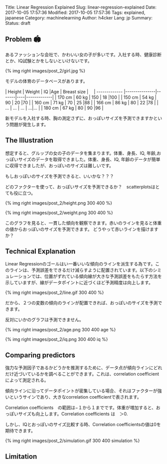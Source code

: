 Title: Linear Regression Explained
Slug: linear-regression-explained
Date: 2017-10-05 17:57:36
Modified: 2017-10-05 17:57:36
Tags: explained, japanese
Category: machinelearning 
Author: h4cker
Lang: jp
Summary:
Status: draft


## Problem 🏟 

あるファッションな会社で、かわいい女の子が多いです。入社する時、健康診断とか、IQ試験とかをしないといけないです。

{% img right images/post_2/girl.jpg %}

モデルの体育のデータベースがあります。

| Height        | Weight        | IQ    |Age | Breast size |　
| ------------- |---------------|-------|----|-------------|
| 170 cm        | 60  kg        | 150   | 18 |100          |
| 150 cm        | 54  kg        | 90    | 20 |70           |
| 160 cm        | 71  kg        | 70    | 25 |88           |
| 166 cm        | 86  kg        | 80    | 22 |78           |
| ...           | ...           | ...   | ...|...          |
| 180 cm        | 67  kg        | 80    | 90 |96           |

新モデルを入社する時、胸の測定さずに、おっぽいサイズを予測できますかという問題が発生します。

## The Illustration

想定すると、グルップの女の子のデータを集まります。体重、身長、IQ, 年齢,おっぽいサイズのデータを取得できました。体重、身長、IQ, 年齢のデータが簡単に収得できましたが、おっぽいのサイズは難しいです。

もしおっぽいのサイズを予測できると、いいかな？？？

どのファクターを使って、おっぽいサイズを予測できるか？　scatterplotsはとても役に立つ。

{% img right images/post_2/height.png 300 400 %}


{% img right images/post_2/weight.png 300 400 %}

このグラフを見ると、一貫した傾向を観察できます。赤いのラインを見ると体重の値からおっぽいのサイズを予測できます。
どうやって赤いラインを描けますか？

## Technical Explanation

Linear Regressionのゴールはい一番いいな傾向のラインを派生する為です。このラインは、予測誤差をできるだけ減らすように配置されています。以下のシミュレーションでは、位置がずれている傾向線が大きな予測誤差をもたらす方法を示していますが、線がデータポイントに近づくほど予測精度は向上します。

{% img right images/post_2/line.gif 300 400 %}

だから、２つの変数の傾向のラインが配置できれば、おっぽいのサイズを予測できます。

反対にいかのグラフは予測できません。

{% img right images/post_2/age.png 300 400 age %}

{% img right images/post_2/iq.png 300 400 iq %}

## Comparing predictors

強力な予測因子であるかどうかを推測するために、データ点が傾向ラインにどれだけ近づいているかを調べることができます。これは、correlation coefficientによって測定される。

傾向ラインに沿ってデータポイントが密集している場合、それはファクターが強いというサインであり、大きなcorrelation coefficientで表されます。


Correlation coefficients　の範囲は−１から１までです。体重が増加すると、おっぽいサイズも向上します。Correlation coefficients は　＞0.

しかし、IQとおっぽいのサイズ比較する時、Correlation coefficientsの値は0を期待できます。

{% img right images/post_2/simulation.gif 300 400 simulation %}

## Limitation
